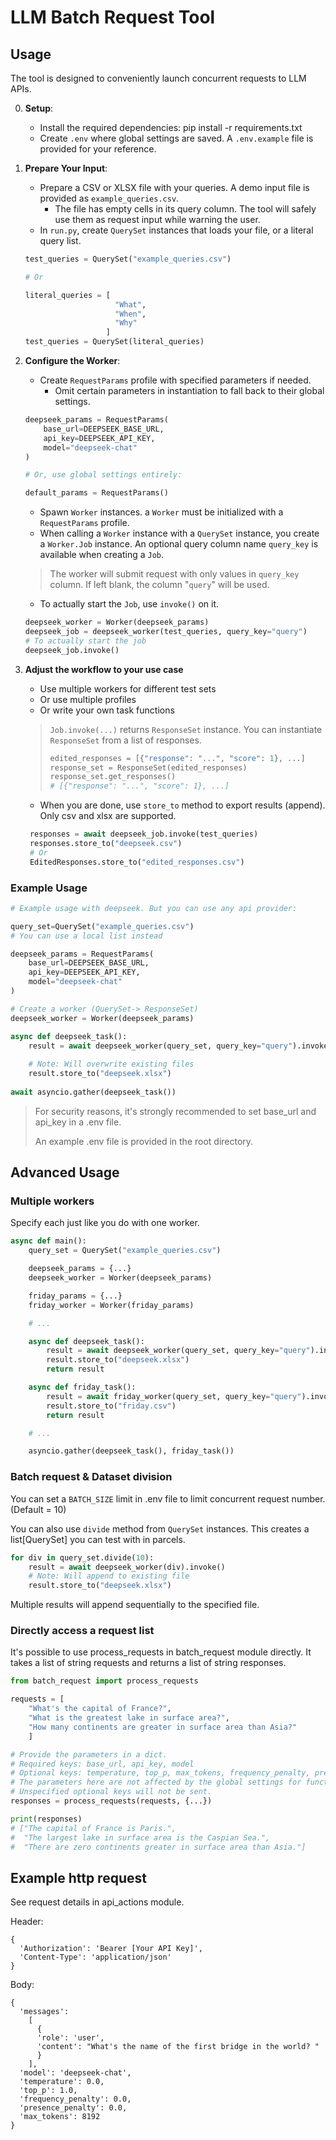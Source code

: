 # LLM Batch Request Tool

## Usage

The tool is designed to conveniently launch concurrent requests to LLM APIs.

0. **Setup**:
   - Install the required dependencies:
     pip install -r requirements.txt
   - Create `.env` where global settings are saved. A `.env.example` file is provided for your reference. 

1. **Prepare Your Input**:
   - Prepare a CSV or XLSX file with your queries. A demo input file is provided as `example_queries.csv`.
     - The file has empty cells in its query column. The tool will safely use them as request input while warning the user.
   - In `run.py`, create `QuerySet` instances that loads your file, or a literal query list.
    ```py
    test_queries = QuerySet("example_queries.csv")

    # Or

    literal_queries = [
                        "What",
                        "When",
                        "Why"
                      ]
    test_queries = QuerySet(literal_queries)
    ```

2. **Configure the Worker**:
   - Create `RequestParams` profile with specified parameters if needed.
     - Omit certain parameters in instantiation to fall back to their global settings.
    ```py
    deepseek_params = RequestParams(
        base_url=DEEPSEEK_BASE_URL,
        api_key=DEEPSEEK_API_KEY,
        model="deepseek-chat"
    )

    # Or, use global settings entirely:

    default_params = RequestParams()
    ```
   - Spawn `Worker` instances. a `Worker` must be initialized with a `RequestParams` profile.
   - When calling a `Worker` instance with a `QuerySet` instance, you create a `Worker.Job` instance. An optional query column name `query_key` is available when creating a `Job`.
    > The worker will submit request with only values in `query_key` column. If left blank, the column "`query`" will be used.
    >
   - To actually start the `Job`, use `invoke()` on it.
   ```py
   deepseek_worker = Worker(deepseek_params)
   deepseek_job = deepseek_worker(test_queries, query_key="query")
   # To actually start the job
   deepseek_job.invoke()
   ```
3. **Adjust the workflow to your use case**
    - Use multiple workers for different test sets
    - Or use multiple profiles
    - Or write your own task functions
    > `Job.invoke(...)` returns `ResponseSet` instance. You can instantiate `ResponseSet` from a list of responses.
    > ```py
    > edited_responses = [{"response": "...", "score": 1}, ...]
    > response_set = ResponseSet(edited_responses)
    > response_set.get_responses()
    > # [{"response": "...", "score": 1}, ...]
    > ```
   - When you are done, use `store_to` method to export results (append). Only csv and xlsx are supported.
   ```py
    responses = await deepseek_job.invoke(test_queries)
    responses.store_to("deepseek.csv")
    # Or
    EditedResponses.store_to("edited_responses.csv")
   ```

### Example Usage

```py
# Example usage with deepseek. But you can use any api provider:    

query_set=QuerySet("example_queries.csv")
# You can use a local list instead

deepseek_params = RequestParams(
    base_url=DEEPSEEK_BASE_URL,
    api_key=DEEPSEEK_API_KEY,
    model="deepseek-chat"
)

# Create a worker (QuerySet-> ResponseSet)
deepseek_worker = Worker(deepseek_params)

async def deepseek_task():
    result = await deepseek_worker(query_set, query_key="query").invoke()
    
    # Note: Will overwrite existing files
    result.store_to("deepseek.xlsx")
    
await asyncio.gather(deepseek_task())
```

> For security reasons, it's strongly recommended to set base_url and api_key in a .env file.
> 
> An example .env file is provided in the root directory.

## Advanced Usage

### Multiple workers

Specify each just like you do with one worker.

```py
async def main():
    query_set = QuerySet("example_queries.csv")

    deepseek_params = {...}
    deepseek_worker = Worker(deepseek_params)

    friday_params = {...}
    friday_worker = Worker(friday_params)

    # ...

    async def deepseek_task():
        result = await deepseek_worker(query_set, query_key="query").invoke()
        result.store_to("deepseek.xlsx")
        return result

    async def friday_task():
        result = await friday_worker(query_set, query_key="query").invoke()
        result.store_to("friday.csv")
        return result

    # ...

    asyncio.gather(deepseek_task(), friday_task())
```

### Batch request & Dataset division

You can set a `BATCH_SIZE` limit in .env file to limit concurrent request number. (Default = 10)

You can also use `divide` method from `QuerySet` instances. This creates a list[QuerySet] you can test with in parcels.

```py
for div in query_set.divide(10):
    result = await deepseek_worker(div).invoke()
    # Note: Will append to existing file
    result.store_to("deepseek.xlsx")
```
Multiple results will append sequentially to the specified file.

### Directly access a request list

It's possible to use process_requests in batch_request module directly.
It takes a list of string requests and returns a list of string responses.

```py
from batch_request import process_requests

requests = [
    "What's the capital of France?",
    "What is the greatest lake in surface area?",
    "How many continents are greater in surface area than Asia?"
    ]

# Provide the parameters in a dict.
# Required keys: base_url, api_key, model
# Optional keys: temperature, top_p, max_tokens, frequency_penalty, presence_penalty 
# The parameters here are not affected by the global settings for functional purity reason.
# Unspecified optional keys will not be sent.
responses = process_requests(requests, {...})

print(responses)
# ["The capital of France is Paris.",
#  "The largest lake in surface area is the Caspian Sea.",
#  "There are zero continents greater in surface area than Asia."]
```
## Example http request

See request details in api_actions module.


Header:

```
{
  'Authorization': 'Bearer [Your API Key]',
  'Content-Type': 'application/json'
}
```

Body: 

```
{
  'messages':
    [
      {
      'role': 'user', 
      'content': "What's the name of the first bridge in the world? "
      }
    ],
  'model': 'deepseek-chat', 
  'temperature': 0.0, 
  'top_p': 1.0, 
  'frequency_penalty': 0.0, 
  'presence_penalty': 0.0, 
  'max_tokens': 8192
}
```